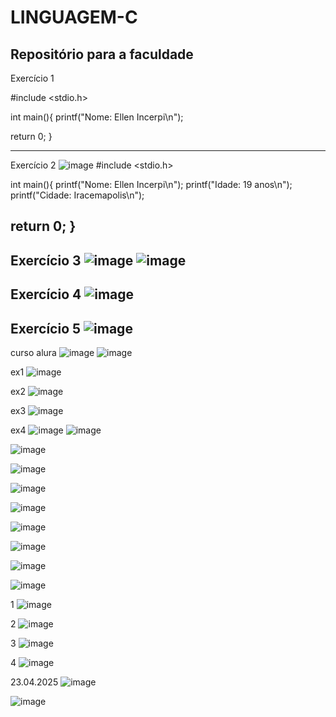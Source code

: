 # LINGUAGEM-C
Repositório para a faculdade
-----------------------------------------------

Exercício 1

#include <stdio.h>

int main(){
    printf("Nome: Ellen Incerpi\n");
		

	
return 0;
}

-------------------------------------------
Exercício 2
![image](https://github.com/user-attachments/assets/d5b5a409-2bfa-45d0-bfce-6b63c090dbe7)
#include <stdio.h>

int main(){
    printf("Nome: Ellen Incerpi\n");
	printf("Idade: 19 anos\n");
	printf("Cidade: Iracemapolis\n");	

	
return 0;
}
-----------------------------

Exercício 3
![image](https://github.com/user-attachments/assets/226a8d9e-8f93-4f2c-a443-5a2022f3a577)
![image](https://github.com/user-attachments/assets/c30eff43-f02d-44b4-a9e6-0ed0d83b3105)
--------------------------
Exercício 4
![image](https://github.com/user-attachments/assets/d672d73d-1e76-4e07-b26d-eb574e33e6ad)
------------------------------------
Exercício 5
![image](https://github.com/user-attachments/assets/15e0b92a-997a-49e3-9390-0ce76fa3c8a5)
-------------------------

curso alura
![image](https://github.com/user-attachments/assets/21658992-1f1e-486c-a171-e6b8c925d679)
![image](https://github.com/user-attachments/assets/91a082b5-333c-4c15-bece-53bac3458080)


ex1
![image](https://github.com/user-attachments/assets/d76257e2-56d2-486b-a6c0-c3a2a880e9cd)

ex2
![image](https://github.com/user-attachments/assets/43b6d42a-a110-481c-bd1d-ebacf5e713cc)

ex3
![image](https://github.com/user-attachments/assets/5b75fe59-599b-4685-b691-3057eb63c8e6)

ex4
![image](https://github.com/user-attachments/assets/3a267f76-7d92-49ef-99a2-af49c9cedb4f)
![image](https://github.com/user-attachments/assets/74371971-c471-4c3b-b69b-2cd82b1e57cf)





![image](https://github.com/user-attachments/assets/4163e461-27d4-4ccb-a03f-ec26021f29ee)


![image](https://github.com/user-attachments/assets/91b596f4-7f7d-41a1-a6d9-f352b0662966)


![image](https://github.com/user-attachments/assets/94399356-9b8c-4f3c-86df-c4d5489570da)

![image](https://github.com/user-attachments/assets/8c3de044-1dc8-4afe-8197-51fb220ad576)


![image](https://github.com/user-attachments/assets/2359298b-b077-4d11-9afa-6c5bc1acb628)

![image](https://github.com/user-attachments/assets/25cab73c-cca7-403c-a0c2-a89f04457c23)

![image](https://github.com/user-attachments/assets/0307a3a3-3470-4a36-ac99-4c0e847fefa9)


![image](https://github.com/user-attachments/assets/6b636985-60af-4b90-8d02-66cd1f27648a)

1
![image](https://github.com/user-attachments/assets/695b6233-9f6e-4e21-914e-6097d53728de)

2
![image](https://github.com/user-attachments/assets/e7838e4e-bde5-40b0-8ba7-864c8973f361)

3
![image](https://github.com/user-attachments/assets/5ba1bd7e-752f-49d9-9d56-ed8ae6cd89c0)

4
![image](https://github.com/user-attachments/assets/f0d38eb8-add3-4af4-ae75-6bdda5221132)


23.04.2025
![image](https://github.com/user-attachments/assets/7f0b60ec-f252-427b-a32f-d254a0ddb224)

![image](https://github.com/user-attachments/assets/22f43413-46a4-485b-9c80-6827cdb73a64)
